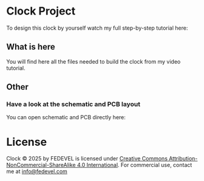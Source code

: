# Clock Project
To design this clock by yourself watch my full step-by-step tutorial here:

## What is here
You will find here all the files needed to build the clock from my video tutorial.

## Other
### Have a look at the schematic and PCB layout
You can open schematic and PCB directly here: 

# License
Clock © 2025 by FEDEVEL is licensed under [Creative Commons Attribution-NonCommercial-ShareAlike 4.0 International](https://creativecommons.org/licenses/by-nc-sa/4.0/?ref=chooser-v1). For commercial use, contact me at info@fedevel.com 